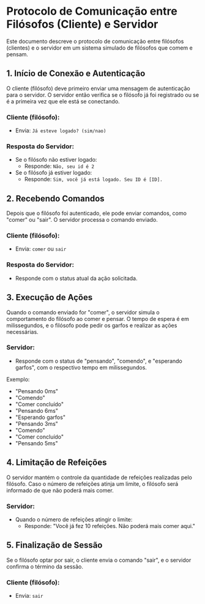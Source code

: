 
# Protocolo de Comunicação entre Filósofos (Cliente) e Servidor

Este documento descreve o protocolo de comunicação entre filósofos (clientes) e o servidor em um sistema simulado de filósofos que comem e pensam.

## 1. Início de Conexão e Autenticação

O cliente (filósofo) deve primeiro enviar uma mensagem de autenticação para o servidor. O servidor então verifica se o filósofo já foi registrado ou se é a primeira vez que ele está se conectando.

### Cliente (filósofo):
- Envia: `Já esteve logado? (sim/nao)`
  
### Resposta do Servidor:
- Se o filósofo não estiver logado:
  - Responde: `Não, seu id é 2`
- Se o filósofo já estiver logado:
  - Responde: `Sim, você já está logado. Seu ID é [ID].`

## 2. Recebendo Comandos

Depois que o filósofo foi autenticado, ele pode enviar comandos, como "comer" ou "sair". O servidor processa o comando enviado.

### Cliente (filósofo):
- Envia: `comer` ou `sair`

### Resposta do Servidor:
- Responde com o status atual da ação solicitada.

## 3. Execução de Ações

Quando o comando enviado for "comer", o servidor simula o comportamento do filósofo ao comer e pensar. O tempo de espera é em milissegundos, e o filósofo pode pedir os garfos e realizar as ações necessárias.

### Servidor:
- Responde com o status de "pensando", "comendo", e "esperando garfos", com o respectivo tempo em milissegundos.
  
Exemplo:
- "Pensando 0ms"
- "Comendo"
- "Comer concluído"
- "Pensando 6ms"
- "Esperando garfos"
- "Pensando 3ms"
- "Comendo"
- "Comer concluído"
- "Pensando 5ms"

## 4. Limitação de Refeições

O servidor mantém o controle da quantidade de refeições realizadas pelo filósofo. Caso o número de refeições atinja um limite, o filósofo será informado de que não poderá mais comer.

### Servidor:
- Quando o número de refeições atingir o limite:
  - Responde: "Você já fez 10 refeições. Não poderá mais comer aqui."

## 5. Finalização de Sessão

Se o filósofo optar por sair, o cliente envia o comando "sair", e o servidor confirma o término da sessão.

### Cliente (filósofo):
- Envia: `sair`


